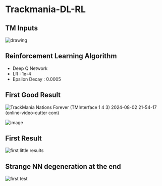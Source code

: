 # Trackmania-DL-RL

## TM Inputs
![drawing](https://github.com/user-attachments/assets/66dbf068-5132-46b6-a1d9-7cc72bcd69fa)
## Reinforcement Learning Algorithm
* Deep Q Network
* LR : 1e-4
* Epsilon Decay : 0.0005

## First Good Result
![TrackMania Nations Forever (TMInterface 1 4 3) 2024-08-02 21-54-17 (online-video-cutter com)](https://github.com/user-attachments/assets/f89c83af-c25a-48e9-8961-c065848f946a)

![image](https://github.com/user-attachments/assets/96c413f0-0bff-4cef-91f2-e0bee18a8926)

## First Result
![first little results](https://github.com/user-attachments/assets/e5acfffa-65ec-47e3-be9a-0afd1422c729)

## Strange NN degeneration at the end
![first test](https://github.com/user-attachments/assets/e5dbd05d-4ab3-4d33-9de9-5e22fe73196a)

